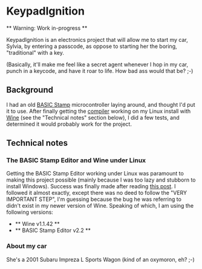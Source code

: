 # KeypadIgnition #

** Warning: Work in-progress **

KeypadIgnition is an electronics project that will allow me to start my car, Sylvia, by entering a passcode, as oppose to starting her the boring, "traditional" with a key. 

(Basically, it'll make me feel like a secret agent whenever I hop in my car, punch in a keycode, and have it roar to life. How bad ass would that be? ;-)

## Background

I had an old [BASIC Stamp](http://en.wikipedia.org/wiki/BASIC_Stamp) microcontroller laying around, and thought I'd put it to use. After finally getting the [compiler](http://www.parallax.com/tabid/441/Default.aspx) working on my Linux install with [Wine](http://www.winehq.org/) (see the "Technical notes" section below), I did a few tests, and determined it would probably work for the project.

## Technical notes ##

### The BASIC Stamp Editor and Wine under Linux ###

Getting the BASIC Stamp Editor working under Linux was paramount to making this project possible (mainly because I was too lazy and stubborn to install Windows). Success was finally made after reading [this post](http://ubuntuforums.org/showthread.php?t=1523814). I followed it almost exactly, except there was no deed to follow the "VERY IMPORTANT STEP", I'm guessing because the bug he was referring to didn't exist in my newer version of Wine. Speaking of which, I am using the following versions:

 - ** Wine v1.1.42 **
 - ** BASIC Stamp Editor v2.2 **

### About my car ###

She's a 2001 Subaru Impreza L Sports Wagon (kind of an oxymoron, eh? ;-)

